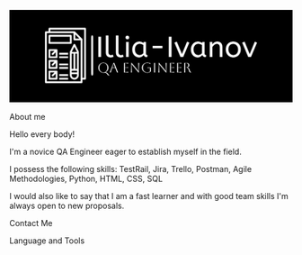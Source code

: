![Header](https://github.com/Illia-Ivanov/Illia-Ivanov/blob/main/aasser.png)

About me 

Hello every body!

I'm a novice QA Engineer eager to establish myself in the field.

I possess the following skills: TestRail, Jira, Trello, Postman, Agile Methodologies, Python, HTML, CSS, SQL

I would also like to say that I am a fast learner and with good team skills I'm always open to new proposals.


Contact Me 


Language and Tools
